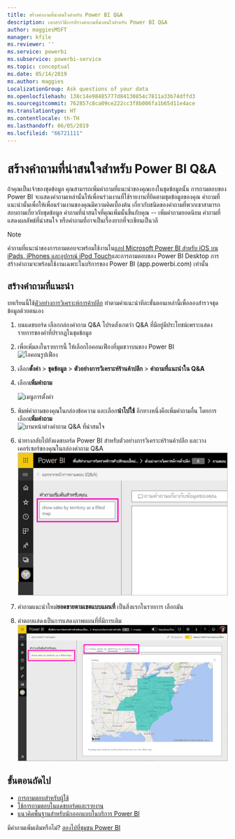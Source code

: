 ```yaml
---
title: สร้างคำถามที่น่าสนใจสำหรับ Power BI Q&A
description: เอกสารวิธีการส้รางคำถามที่น่าสนใจสำหรับ Power BI Q&A
author: maggiesMSFT
manager: kfile
ms.reviewer: ''
ms.service: powerbi
ms.subservice: powerbi-service
ms.topic: conceptual
ms.date: 05/14/2019
ms.author: maggies
LocalizationGroup: Ask questions of your data
ms.openlocfilehash: 138c14e98485777d84130854c7811a33b74dffd3
ms.sourcegitcommit: 762857c8ca09ce222cc3f8b006fa1b65d11e4ace
ms.translationtype: HT
ms.contentlocale: th-TH
ms.lasthandoff: 06/05/2019
ms.locfileid: "66721111"
---
```

# <a name="create-featured-questions-for-power-bi-qa"></a>สร้างคำถามที่น่าสนใจสำหรับ Power BI Q&A
ถ้าคุณเป็นเจ้าของชุดข้อมูล คุณสามารถเพิ่มคำถามที่แนะนำของคุณเองในชุดข้อมูลนั้น การถามตอบของ Power BI จะแสดงคำถามเหล่านั้นให้เพื่อนร่วมงานที่ใช้รายงานที่ยึดตามชุดข้อมูลของคุณ  คำถามที่แนะนำนั้นเพื่อให้เพื่อนร่วมงานของคุณมีความคิดเบื้องต้น เกี่ยวกับชนิดของคำถามที่พวกเขาสามารถสอบถามเกี่ยวกับชุดข้อมูล คำถามที่น่าสนใจที่คุณเพิ่มนั้นขึ้นกับคุณ -- เพิ่มคำถามยอดนิยม คำถามที่แสดงผลลัพธ์ที่น่าสนใจ หรือคำถามที่อาจเป็นเรื่องยากที่จะเขียนเป็นวลี


> [!NOTE]
> คำถามที่แนะนำของการถามตอบจะพร้อมใช้งานใน[แอป Microsoft Power BI สำหรับ iOS บน iPads, iPhones และอุปกรณ์ iPod Touch](consumer/mobile/mobile-apps-ios-qna.md)และการถามตอบของ Power BI Desktop การสร้างคำถามจะพร้อมใช้งานเฉพาะในบริการของ Power BI (app.powerbi.com) เท่านั้น
> 

## <a name="create-a-featured-question"></a>สร้างคำถามที่แนะนำ

บทเรียนนี้ใช้[ตัวอย่างการวิเคราะห์การค้าปลีก](sample-datasets.md) ทำตามคำแนะนำทีละขั้นตอนเหล่านี้เพื่อลองสำรวจชุดข้อมูลด้วยตนเอง

1. บนแดชบอร์ด เลือกกล่องคำถาม Q&A   โปรดสังเกตว่า Q&A ที่มีอยู่มีประโยชน์เพราะแสดงรายการของคำที่ปรากฏในชุดข้อมูล
2. เพื่อเพิ่มลงในรายการนี้ ให้เลือกไอคอนเฟืองที่มุมขวาบนของ Power BI  
   ![ไอคอนรูปเฟือง](media/service-q-and-a-create-featured-questions/pbi_gearicon2.jpg)
3. เลือก**ตั้งค่า** &gt; **ชุดข้อมูล** &gt; **ตัวอย่างการวิเคราะห์ร้านค้าปลีก** &gt; **คำถามที่แนะนำใน Q&A**  
4. เลือก**เพิ่มคำถาม**
   
   ![เมนูการตั้งค่า](media/service-q-and-a-create-featured-questions/power-bi-settings.png)
5. พิมพ์คำถามของคุณในกล่องข้อความ และเลือก**นำไปใช้**   อีกทางหนึ่งคือเพิ่มคำถามอื่น โดยการเลือก**เพิ่มคำถาม**  
   ![บานหน้าต่างคำถาม Q&A ที่น่าสนใจ](media/service-q-and-a-create-featured-questions/power-bi-type-featured-question.png)
6. นำทางกลับไปยังแดชบอร์ด Power BI สำหรับตัวอย่างการวิเคราะห์ร้านค้าปลีก และวางเคอร์เซอร์ของคุณในกล่องคำถาม Q&A   
   ![กล่องคำถามสำหรับถามตอบพร้อมกับคำถามที่แนะนำ](media/service-q-and-a-create-featured-questions/power-bi-qna-featured-question-to-start.png)
7. คำถามแนะนำใหม่**ยอดขายตามเขตแบบแผนที่** เป็นสิ่งแรกในรายการ เลือกมัน  
8. คำตอบแสดงเป็นการแสดงภาพแผนที่ที่มีการเติม  
   ![ถามตอบคำถามที่ได้รับการตอบกลับที่แนะนำ: แสดงภาพแผนที่](media/service-q-and-a-create-featured-questions/power-bi-qna-featured-question.png)

## <a name="next-steps"></a>ขั้นตอนถัดไป

- [การถามตอบสำหรับผู้ใช้](consumer/end-user-q-and-a.md)  
- [ใช้การถามตอบในแดชบอร์ดและรายงาน](power-bi-tutorial-q-and-a.md)  
- [แนวคิดพื้นฐานสำหรับนักออกแบบในบริการ Power BI](service-basic-concepts.md)  

มีคำถามเพิ่มเติมหรือไม่? [ลองไปที่ชุมชน Power BI](http://community.powerbi.com/)

